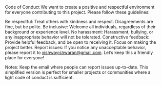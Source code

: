 Code of Conduct
We want to create a positive and respectful environment for everyone contributing to this project. Please follow these guidelines:

Be respectful: Treat others with kindness and respect. Disagreements are fine, but be polite.
Be inclusive: Welcome all individuals, regardless of their background or experience level.
No harassment: Harassment, bullying, or any inappropriate behavior will not be tolerated.
Constructive feedback: Provide helpful feedback, and be open to receiving it. Focus on making the project better.
Report issues: If you notice any unacceptable behavior, please report it to vishwayishwaran@gmail.com.
Let’s keep this a friendly place for everyone!

Notes:
Keep the email where people can report issues up-to-date.
This simplified version is perfect for smaller projects or communities where a light code of conduct is sufficient.
